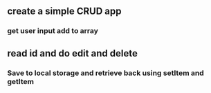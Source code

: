 ## create a simple CRUD app

### get user input add to array

## read id and do edit and delete

### Save to local storage and retrieve back using setItem and getItem

